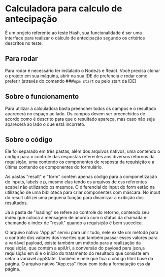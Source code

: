 # Calculadora para calculo de antecipação

É um projeto referente ao teste Hash, sua funcionalidade é ser uma interface para realizar o cálculo de antecipação segundo os critérios descritos no teste.

## Para rodar

Para rodar é necessário ter instalado o NodeJs e React.
Você precisa clonar o projeto em sua máquina, abrir na sua IDE de prefencia e rodar como preferir (através do comando ###`npm start` ou pelo start da IDE)

## Sobre o funcionamento 

Para utilizar a calculadora basta preencher todos os campos e o resultado aparecerá no espaço ao lado.
Os campos devem ser preenchidos de acordo como é descrito para que o resultado apareça, mas caso não seja aparecerá ao lado o que está incorreto.

## Sobre o código

Ele foi separado em três pastas, além dos arquivos nativos, uma contendo o código para o controle das respostas referentes aos diversos retornos da requisição, uma contendo os componentes de resposta da requisição e a última contendo os componentes do formulário.

As pastas "result" e "form" contém apenas código para a componetização de inputs, labels e p, mesmo elas tendo os arquivos de css referentes acabei não utilizando os mesmos. O diferencial do input do form estão na utilização de uma biblioteca para criar componentes com máscara. No input do result utilizei uma pequena função para dinamizar a exibição dos resultados.

Já a pasta de "loading" se refere ao controle do retorno, contendo seu index que coloca a mensagem de acordo com o status da chamada e chamando o index de "result" quando a requisição é bem sucedica.

O arquivo nativo "App.js" serviu para unir tudo, nele existe um método para o controle dos valores dos insertes que também passar esses valores para a variável payload, existe também um método para a realização da requisição, que contém a apiUrl, a conversão do payload para json,a requisição em si e o início do tratamento do resultado que consiste em setar a variável appState. Também é nele que fica o código html base da página.
O arquivo nativo "App.css" ficou com toda a formatação css da página.
